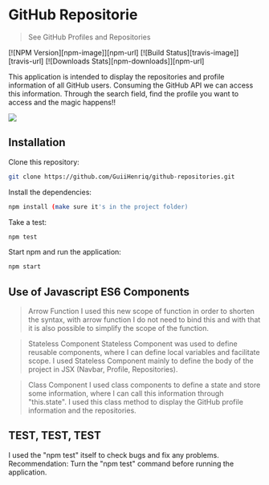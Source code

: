 # GitHub Repositorie
> See GitHub Profiles and Repositories

[![NPM Version][npm-image]][npm-url]
[![Build Status][travis-image]][travis-url]
[![Downloads Stats][npm-downloads]][npm-url]

This application is intended to display the repositories and profile information of all GitHub users. Consuming the GitHub API we can access this information.
Through the search field, find the profile you want to access and the magic happens!!

![](public/favicon.ico)

## Installation

Clone this repository:

```sh
git clone https://github.com/GuiiHenriq/github-repositories.git
```

Install the dependencies:

```sh
npm install (make sure it's in the project folder)
```

Take a test:

```sh
npm test
```

Start npm and run the application:

```sh
npm start
```

## Use of Javascript ES6 Components

> Arrow Function
I used this new scope of function in order to shorten the syntax, with arrow function I do not need to bind this and with that it is also possible to simplify the scope of the function.

> Stateless Component
Stateless Component was used to define reusable components, where I can define local variables and facilitate scope. I used Stateless Component mainly to define the body of the project in JSX (Navbar, Profile, Repositories).

> Class Component
I used class components to define a state and store some information, where I can call this information through "this.state". I used this class method to display the GitHub profile information and the repositories.

## TEST, TEST, TEST

I used the "npm test" itself to check bugs and fix any problems.
Recommendation: Turn the "npm test" command before running the application.